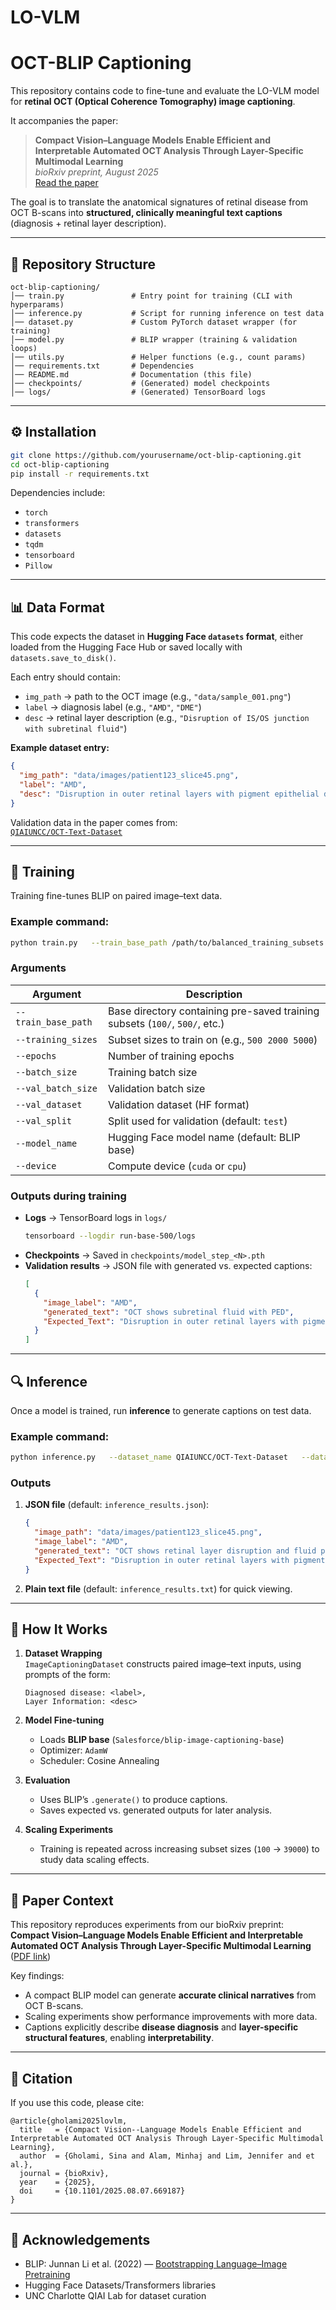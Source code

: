 # LO-VLM

# OCT-BLIP Captioning

This repository contains code to fine-tune and evaluate the LO-VLM model for **retinal OCT (Optical Coherence Tomography) image captioning**.  

It accompanies the paper:  

> **Compact Vision–Language Models Enable Efficient and Interpretable Automated OCT Analysis Through Layer-Specific Multimodal Learning**  
> *bioRxiv preprint, August 2025*  
> [Read the paper](https://www.biorxiv.org/content/10.1101/2025.08.07.669187v1.full.pdf)

The goal is to translate the anatomical signatures of retinal disease from OCT B-scans into **structured, clinically meaningful text captions** (diagnosis + retinal layer description).


---

## 📂 Repository Structure

```
oct-blip-captioning/
│── train.py               # Entry point for training (CLI with hyperparams)
│── inference.py           # Script for running inference on test data
│── dataset.py             # Custom PyTorch dataset wrapper (for training)
│── model.py               # BLIP wrapper (training & validation loops)
│── utils.py               # Helper functions (e.g., count params)
│── requirements.txt       # Dependencies
│── README.md              # Documentation (this file)
│── checkpoints/           # (Generated) model checkpoints
│── logs/                  # (Generated) TensorBoard logs
```

---

## ⚙️ Installation

```bash
git clone https://github.com/yourusername/oct-blip-captioning.git
cd oct-blip-captioning
pip install -r requirements.txt
```

Dependencies include:
- `torch`
- `transformers`
- `datasets`
- `tqdm`
- `tensorboard`
- `Pillow`

---

## 📊 Data Format

This code expects the dataset in **Hugging Face `datasets` format**, either loaded from the Hugging Face Hub or saved locally with `datasets.save_to_disk()`.

Each entry should contain:
- `img_path` → path to the OCT image (e.g., `"data/sample_001.png"`)
- `label` → diagnosis label (e.g., `"AMD"`, `"DME"`)
- `desc` → retinal layer description (e.g., `"Disruption of IS/OS junction with subretinal fluid"`)

**Example dataset entry:**
```json
{
  "img_path": "data/images/patient123_slice45.png",
  "label": "AMD",
  "desc": "Disruption in outer retinal layers with pigment epithelial detachment"
}
```

Validation data in the paper comes from:  
[`QIAIUNCC/OCT-Text-Dataset`](https://huggingface.co/datasets/QIAIUNCC/OCT-Text-Dataset)  

---

## 🚀 Training

Training fine-tunes BLIP on paired image–text data.  

### Example command:

```bash
python train.py   --train_base_path /path/to/balanced_training_subsets   --training_sizes 500 2000 5000   --epochs 30   --batch_size 16   --val_batch_size 4   --val_dataset QIAIUNCC/OCT-Text-Dataset   --val_split test   --device cuda
```

### Arguments

| Argument           | Description |
|--------------------|-------------|
| `--train_base_path` | Base directory containing pre-saved training subsets (`100/`, `500/`, etc.) |
| `--training_sizes` | Subset sizes to train on (e.g., `500 2000 5000`) |
| `--epochs`         | Number of training epochs |
| `--batch_size`     | Training batch size |
| `--val_batch_size` | Validation batch size |
| `--val_dataset`    | Validation dataset (HF format) |
| `--val_split`      | Split used for validation (default: `test`) |
| `--model_name`     | Hugging Face model name (default: BLIP base) |
| `--device`         | Compute device (`cuda` or `cpu`) |

### Outputs during training
- **Logs** → TensorBoard logs in `logs/`  
  ```bash
  tensorboard --logdir run-base-500/logs
  ```
- **Checkpoints** → Saved in `checkpoints/model_step_<N>.pth`
- **Validation results** → JSON file with generated vs. expected captions:
  ```json
  [
    {
      "image_label": "AMD",
      "generated_text": "OCT shows subretinal fluid with PED",
      "Expected_Text": "Disruption in outer retinal layers with pigment epithelial detachment"
    }
  ]
  ```

---

## 🔍 Inference

Once a model is trained, run **inference** to generate captions on test data.

### Example command:

```bash
python inference.py   --dataset_name QIAIUNCC/OCT-Text-Dataset   --dataset_split test   --model_name Salesforce/blip-image-captioning-base   --checkpoint_path checkpoints/model_step_5000.pth   --output_json results_test.json   --output_txt results_test.txt   --device cuda
```

### Outputs
1. **JSON file** (default: `inference_results.json`):
   ```json
   {
     "image_path": "data/images/patient123_slice45.png",
     "image_label": "AMD",
     "generated_text": "OCT shows retinal layer disruption and fluid pockets",
     "Expected_Text": "Disruption in outer retinal layers with pigment epithelial detachment"
   }
   ```
2. **Plain text file** (default: `inference_results.txt`) for quick viewing.

---

## 🧠 How It Works

1. **Dataset Wrapping**  
   `ImageCaptioningDataset` constructs paired image–text inputs, using prompts of the form:  
   ```
   Diagnosed disease: <label>,
   Layer Information: <desc>
   ```

2. **Model Fine-tuning**  
   - Loads **BLIP base** (`Salesforce/blip-image-captioning-base`)  
   - Optimizer: `AdamW`  
   - Scheduler: Cosine Annealing  

3. **Evaluation**  
   - Uses BLIP’s `.generate()` to produce captions.  
   - Saves expected vs. generated outputs for later analysis.  

4. **Scaling Experiments**  
   - Training is repeated across increasing subset sizes (`100` → `39000`) to study data scaling effects.  

---

## 📑 Paper Context

This repository reproduces experiments from our bioRxiv preprint:  
**Compact Vision–Language Models Enable Efficient and Interpretable Automated OCT Analysis Through Layer-Specific Multimodal Learning**  
([PDF link](https://www.biorxiv.org/content/10.1101/2025.08.07.669187v1.full.pdf))

Key findings:
- A compact BLIP model can generate **accurate clinical narratives** from OCT B-scans.  
- Scaling experiments show performance improvements with more data.  
- Captions explicitly describe **disease diagnosis** and **layer-specific structural features**, enabling **interpretability**.  

---

## 📝 Citation

If you use this code, please cite:

```
@article{gholami2025lovlm,
  title   = {Compact Vision--Language Models Enable Efficient and Interpretable Automated OCT Analysis Through Layer-Specific Multimodal Learning},
  author  = {Gholami, Sina and Alam, Minhaj and Lim, Jennifer and et al.},
  journal = {bioRxiv},
  year    = {2025},
  doi     = {10.1101/2025.08.07.669187}
}
```

---

## 🙏 Acknowledgements

- BLIP: Junnan Li et al. (2022) — [Bootstrapping Language–Image Pretraining](https://arxiv.org/abs/2201.12086)  
- Hugging Face Datasets/Transformers libraries  
- UNC Charlotte QIAI Lab for dataset curation  
